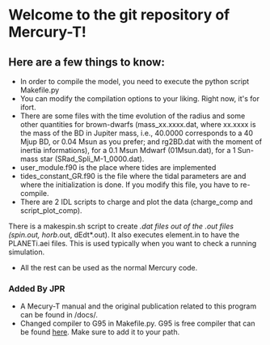 # Welcome to the git repository of Mercury-T!

## Here are a few things to know:
* In order to compile the model, you need to execute the python script Makefile.py
* You can modify the compilation options to your liking. Right now, it's for ifort.
* There are some files with the time evolution of the radius and some other quantities for brown-dwarfs (mass_xx.xxxx.dat, where xx.xxxx is the mass of the BD in Jupiter mass, i.e., 40.0000 corresponds to a 40 Mjup BD, or 0.04 Msun as you prefer; and rg2BD.dat with the moment of inertia informations), for a 0.1 Msun Mdwarf (01Msun.dat), for a 1 Sun-mass star (SRad_Spli_M-1_0000.dat).
* user_module.f90 is the place where tides are implemented
* tides_constant_GR.f90 is the file where the tidal parameters are and where the initialization is done. If you modify this file, you have to re-compile.
* There are 2 IDL scripts to charge and plot the data (charge_comp and script_plot_comp). 

There is a makespin.sh script to create *.dat files out of the *.out files (spin*.out, horb*.out, dEdt*.out). It also executes element.in to have the PLANETi.aei files. This is used typically when you want to check a running simulation.
* All the rest can be used as the normal Mercury code.

### Added By JPR
* A Mecury-T manual and the original publication related to this program can be found in /docs/.
* Changed compiler to G95 in Makefile.py. G95 is free compiler that can be found [here](http://www.fortran.com/the-fortran-company-homepage/whats-new/g95-windows-download/). Make sure to add it to your path.
